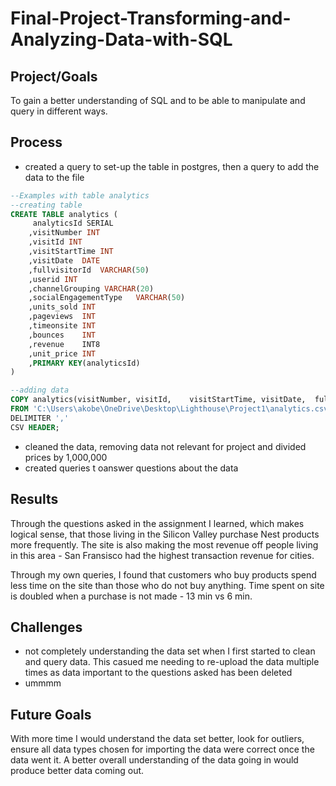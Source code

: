 # Final-Project-Transforming-and-Analyzing-Data-with-SQL

## Project/Goals
To gain a better understanding of SQL and to be able to manipulate and query in different ways.  


## Process
- created a query to set-up the table in postgres, then a query to add the data to the file

```sql 
--Examples with table analytics
--creating table 
CREATE TABLE analytics (
	 analyticsId SERIAL
	,visitNumber INT	
	,visitId INT	
	,visitStartTime INT 	
	,visitDate	DATE
	,fullvisitorId	VARCHAR(50)
	,userid	INT
	,channelGrouping VARCHAR(20)	
	,socialEngagementType	VARCHAR(50)
	,units_sold	INT
	,pageviews	INT
	,timeonsite	INT
	,bounces	INT
	,revenue	INT8
	,unit_price INT
	,PRIMARY KEY(analyticsId)  
)

--adding data 
COPY analytics(visitNumber,	visitId,	visitStartTime,	visitDate,	fullvisitorId,	userid,	channelGrouping,	socialEngagementType,	units_sold,	pageviews,	timeonsite,	bounces,	revenue,	unit_price)
FROM 'C:\Users\akobe\OneDrive\Desktop\Lighthouse\Project1\analytics.csv'
DELIMITER ','
CSV HEADER;
```

- cleaned the data, removing data not relevant for project and divided prices by 1,000,000
- created queries t oanswer questions about the data


## Results
Through the questions asked in the assignment I learned, which makes logical sense, that those living in the Silicon Valley purchase Nest products more frequently. The site is also making the most revenue off people living in this area - San Fransisco had the highest transaction revenue for cities. 

Through my own queries, I found that customers who buy products spend less time on the site than those who do not buy anything. Time spent on site is doubled when a purchase is not made - 13 min vs 6 min. 



## Challenges 
- not completely understanding the data set when I first started to clean and query data. This casued me needing to re-upload the data multiple times as data important to the questions asked has been deleted 
- ummmm 

## Future Goals
With more time I would understand the data set better, look for outliers, ensure all data types chosen for importing the data were correct once the data went it. A better overall understanding of the data going in would produce better data coming out. 





